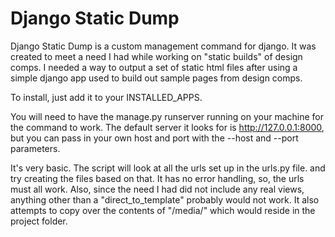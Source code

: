 Django Static Dump
==================

Django Static Dump is a custom management command for django. It was created to meet a need I had while working on "static builds" of design comps. I needed a way to output a set of static html files after using a simple django app used to build out sample pages from design comps.

To install, just add it to your INSTALLED_APPS.

You will need to have the manage.py runserver running on your machine for the command to work. The default server it looks for is http://127.0.0.1:8000, but you can pass in your own host and port with the --host and --port parameters.

It's very basic. The script will look at all the urls set up in the urls.py file. and try creating the files based on that. It has no error handling, so, the urls must all work. Also, since the need I had did not include any real views, anything other than a "direct_to_template" probably would not work. It also attempts to copy over the contents of "/media/" which would reside in the project folder.

